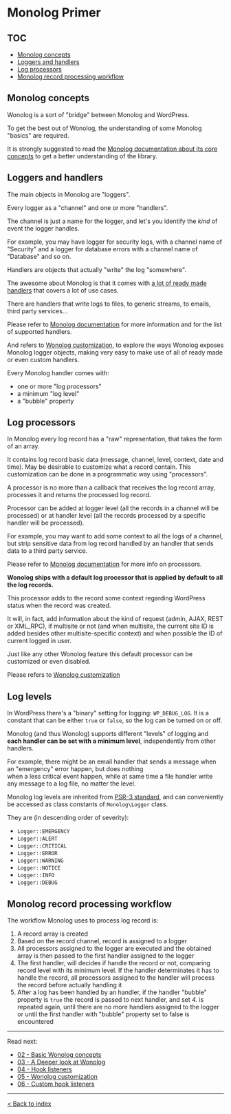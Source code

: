 # Monolog Primer

## TOC

- [Monolog concepts](#monolog-concepts)
- [Loggers and handlers](#loggers-and-handlers)
- [Log processors](#log-processors)
- [Monolog record processing workflow](#monolog-record-processing-workflow)


## Monolog concepts

Wonolog is a sort of "bridge" between Monolog and WordPress.

To get the best out of Wonolog, the understanding of some Monolog "basics" are required.

It is strongly suggested to read the [Monolog documentation about its core concepts](https://github.com/Seldaek/monolog/blob/master/doc/01-usage.md#core-concepts) to get a better understanding of the library.



## Loggers and handlers

The main objects in Monolog are "loggers". 

Every logger as a "channel" and one or more "handlers".

The channel is just a name for the logger, and let's you identify the _kind_ of event the logger handles.

For example, you may have logger for security logs, with a channel name of "Security" and a logger for database errors with a channel name of "Database" and so on.

Handlers are objects that actually "write" the log "somewhere".

The awesome about Monolog is that it comes with [a lot of ready made handlers](https://github.com/Seldaek/monolog/blob/master/doc/02-handlers-formatters-processors.md#handlers) that covers a lot of use cases.

There are handlers that write logs to files, to generic streams, to emails, third party services...

Please refer to [Monolog documentation](https://github.com/Seldaek/monolog/blob/master/doc/02-handlers-formatters-processors.md) for more information and for the list of supported handlers.

And refers to [Wonolog customization](https://github.com/inpsyde/wonolog/blob/front-controller-refactoring/docs/05-wonolog-customization.md), to explore the ways Wonolog exposes Monolog logger objects, making very easy to make use of all of ready made or even custom handlers.

Every Monolog handler comes with:

- one or more "log processors"
- a minimum "log level"
- a "bubble" property



## Log processors

In Monolog every log record has a "raw" representation, that takes the form of an array.

It contains log record basic data (message, channel, level, context, date and time). May be desirable to customize what 
a record contain. This customization can be done in a programmatic way using "processors".

A processor is no more than a callback that receives the log record array, processes it and returns the processed log record.

Processor can be added at logger level (all the records in a channel will be processed) or at handler level (all the 
records processed by a specific handler will be processed).

For example, you may want to add some context to all the logs of a channel, but strip sensitive data from log record 
handled by an handler that sends data to a third party service.

Please refer to [Monolog documentation](https://github.com/Seldaek/monolog/blob/master/doc/01-usage.md) for more info on processors.

**Wonolog ships with a default log processor that is applied by default to all the log records.**

This processor adds to the record some context regarding WordPress status when the record was created. 

It will, in fact, add information about the kind of request (admin, AJAX, REST or XML_RPC), if multisite or not 
(and when multisite, the current site ID is added besides other multisite-specific context) and when possible the ID of 
current logged in user.

Just like any other Wonolog feature this default processor can be customized or even disabled.

Please refers to [Wonolog customization](https://github.com/inpsyde/wonolog/blob/front-controller-refactoring/docs/05-wonolog-customization.md)



## Log levels

In WordPress there's a "binary" setting for logging: `WP_DEBUG_LOG`. It is a constant that can be either `true` or `false`,
so the log can be turned on or off.

Monolog (and thus Wonolog) supports different "levels" of logging and **each handler can be set with a minimum level**, 
independently from other handlers.

For example, there might be an email handler that sends a message when an "emergency" error happen, but does nothing  
when a less critical event happen, while at same time a file handler write any message to a log file, no matter the level.

Monolog log levels are inherited from [PSR-3 standard](https://github.com/php-fig/fig-standards/blob/master/accepted/PSR-3-logger-interface.md#5-psrlogloglevel), 
and can conveniently be accessed as class constants of `Monolog\Logger` class.

They are (in descending order of severity):

- `Logger::EMERGENCY`
- `Logger::ALERT`
- `Logger::CRITICAL`
- `Logger::ERROR`
- `Logger::WARNING`
- `Logger::NOTICE`
- `Logger::INFO`
- `Logger::DEBUG`


## Monolog record processing workflow

The workflow Monolog uses to process log record is:

1. A record array is created
2. Based on the record channel, record is assigned to a logger
3. All processors assigned to the logger are executed and the obtained array is then passed to the first handler assigned 
   to the logger
4. The first handler, will decides if handle the record or not, comparing record level with its minimum level.
   If the handler determinates it has to handle the record, all processors assigned to the handler will process the record before actually handling it
5. After a log has been handled by an handler, if the handler "bubble" property is `true` the record is passed to next
   handler, and set _4._ is repeated again, until there are no more handlers assigned to the logger or until the first handler with "bubble" property set to false is encountered


-------

Read next:

- [02 - Basic Wonolog concepts](https://github.com/inpsyde/wonolog/blob/front-controller-refactoring/docs/02-basic-wonolog-concepts.md)
- [03 - A Deeper look at Wonolog](https://github.com/inpsyde/wonolog/blob/front-controller-refactoring/docs/03-a-deeper-look-at-wonolog.md)
- [04 - Hook listeners](https://github.com/inpsyde/wonolog/blob/front-controller-refactoring/docs/04-hook-listeners.md)
- [05 - Wonolog customization](https://github.com/inpsyde/wonolog/blob/front-controller-refactoring/docs/05-wonolog-customization.md)
- [06 - Custom hook listeners](https://github.com/inpsyde/wonolog/blob/front-controller-refactoring/docs/06-custom-hook-listeners.md)

-------

[< Back to index](https://github.com/inpsyde/wonolog/)